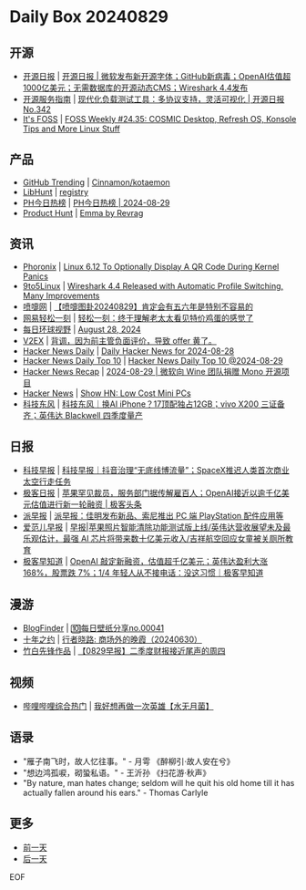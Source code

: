 # Daily Box 20240829

## 开源
- [开源日报](https://www.oschina.net/news/column?columnId=25) | [开源日报 | 微软发布新开源字体；GitHub新病毒；OpenAI估值超1000亿美元；无需数据库的开源动态CMS；Wireshark 4.4发布](https://www.oschina.net/news/309453)
- [开源服务指南](https://osguider.com/blog/) | [现代化负载测试工具：多协议支持，灵活可视化 | 开源日报 No.342](https://osguider.com/blog/post/daily/daily-342/)
- [It's FOSS](https://itsfoss.com/) | [FOSS Weekly #24.35: COSMIC Desktop, Refresh OS, Konsole Tips and More Linux Stuff](https://itsfoss.com/newsletter/foss-weekly-24-35/)

## 产品
- [GitHub Trending](https://github.com/trending?since=daily) | [Cinnamon/kotaemon](https://github.com/Cinnamon/kotaemon)
- [LibHunt](https://www.libhunt.com/) | [registry](https://www.libhunt.com/r/opentofu/registry)
- [PH今日热榜](https://decohack.com/category/producthunt/) | [PH今日热榜 | 2024-08-29](https://decohack.com/ph%e4%bb%8a%e6%97%a5%e7%83%ad%e6%a6%9c-2024-08-29/)
- [Product Hunt](https://www.producthunt.com) | [Emma by Revrag](https://www.producthunt.com/posts/emma-by-revrag-1)

## 资讯
- [Phoronix](https://www.phoronix.com/) | [Linux 6.12 To Optionally Display A QR Code During Kernel Panics](https://www.phoronix.com/news/Linux-6.12-DRM-Panic-QR-Code)
- [9to5Linux](https://9to5linux.com/) | [Wireshark 4.4 Released with Automatic Profile Switching, Many Improvements](https://9to5linux.com/wireshark-4-4-released-with-automatic-profile-switching-many-improvements)
- [喷嚏网](http://www.dapenti.com/blog/blog.asp?subjectid=70&name=xilei) | [【喷嚏图卦20240829】肯定会有五六年是特别不容易的](http://www.dapenti.com/blog/more.asp?name=xilei&id=180833)
- [网易轻松一刻](https://m.163.com/touch/exclusive/sub/qsyk) | [轻松一刻：终于理解老太太看见特价鸡蛋的感觉了](https://m.163.com/news/article/JAPHLSJI000181BR.html)
- [每日环球视野](https://idai.ly/) | [August 28, 2024](http://m.idai.ly/se/a193iG?1724774400)
- [V2EX](https://www.v2ex.com/) | [背调，因为前主管负面评价，导致 offer 黄了。](https://www.v2ex.com/t/1068726)
- [Hacker News Daily](https://www.daemonology.net/hn-daily/) | [Daily Hacker News for 2024-08-28](https://www.daemonology.net/hn-daily/2024-08-28.html)
- [Hacker News Daily Top 10](https://github.com/headllines/hackernews-daily) | [Hacker News Daily Top 10 @2024-08-29](https://github.com/headllines/hackernews-daily/issues/1511)
- [Hacker News Recap](https://www.xiaoyuzhoufm.com/podcast/6456fdfc0a8e51c73e68d0cd) | [2024-08-29 | 微软向 Wine 团队捐赠 Mono 开源项目](https://www.xiaoyuzhoufm.com/episode/66cede08f78678cbe7b0bf25)
- [Hacker News](https://news.ycombinator.com/front) | [Show HN: Low Cost Mini PCs](https://news.ycombinator.com/item?id=41389931)
- [科技东风](https://m.smzdm.com/tag/tn0400v/) | [科技东风｜换AI iPhone？17顶配独占12GB；vivo X200 三证备齐；英伟达 Blackwell 四季度量产](https://post.m.smzdm.com/p/al8qg2vp/)

## 日报
- [科技早报](https://www.jiemian.com/lists/459.html) | [科技早报｜抖音治理“无底线博流量”；SpaceX推迟人类首次商业太空行走任务](https://www.jiemian.com/article/11639110.html)
- [极客日报](https://blog.csdn.net/csdngeeknews) | [苹果罕见裁员，服务部门据传解雇百人；OpenAI接近以逾千亿美元估值进行新一轮融资 | 极客头条](https://blog.csdn.net/weixin_39786569/article/details/141673943)
- [派早报](https://sspai.com/tag/%E6%B4%BE%E6%97%A9%E6%8A%A5) | [派早报：佳明发布新品、索尼推出 PC 端 PlayStation 配件应用等](https://sspai.com/post/91864)
- [爱范儿早报](https://www.ifanr.com/category/ifanrnews) | [早报|苹果照片智能清除功能测试版上线/英伟达营收展望未及最乐观估计，最强 AI 芯片将带来数十亿美元收入/吉祥航空回应女童被关厕所教育](https://www.ifanr.com/1597571)
- [极客早知道](https://www.geekpark.net/column/74) | [OpenAI 敲定新融资，估值超千亿美元；英伟达盈利大涨 168%，股票跌 7%；1/4 年轻人从不接电话：没这习惯｜极客早知道](https://www.geekpark.net/news/339861)

## 漫游
- [BlogFinder](https://bf.zzxworld.com/) | [🔟每日壁纸分享no.00041](https://blog.study996.cn/archives/7202841567982308660?utm_source=blogfinder)
- [十年之约](https://www.foreverblog.cn/feeds.html) | [行者晓路: 商场外的晚霞（20240630）](http://stuit.cn/Xiaolu/Post/1499.html)
- [竹白先锋作品](https://www.zhubai.wiki/) | [【0829早报】二季度财报接近尾声的周四](https://open.zhubai.wiki/a/l/t/z/pl/oracle/2440745186830131200)

## 视频
- [哔哩哔哩综合热门](https://www.bilibili.com/v/popular/all/) | [我好想再做一次英雄【水无月菌】](https://b23.tv/BV11T421z757)

## 语录
- "雁子南飞时，故人忆往事。" - 月雩 《醉柳引·故人安在兮》
- "想边鸿孤唳，砌蛩私语。" - 王沂孙 《扫花游·秋声》
- "By nature, man hates change; seldom will he quit his old home till it has actually fallen around his ears." - Thomas Carlyle

## 更多
- [前一天](daily-box-20240828.md)
- [后一天](daily-box-20240830.md)

EOF